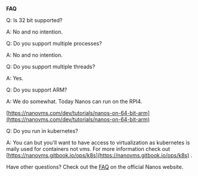 __FAQ__

Q: Is 32 bit supported?

A: No and no intention.

Q: Do you support multiple processes?

A: No and no intention.

Q: Do you support multiple threads?

A: Yes.

Q: Do you support ARM?

A: We do somewhat. Today Nanos can run on the RPI4.

  [https://nanovms.com/dev/tutorials/nanos-on-64-bit-arm](https://nanovms.com/dev/tutorials/nanos-on-64-bit-arm)

Q: Do you run in kubernetes?

A: You can but you'll want to have access to virtualization as
kubernetes is maily used for containers not vms. For more information
check out [https://nanovms.gitbook.io/ops/k8s](https://nanovms.gitbook.io/ops/k8s) .

Have other questions? Check out the [FAQ](https://nanos.org/faq) on the official Nanos website.
